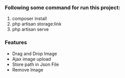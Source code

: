 ### Following some command for run this project:

1) composer install
2) php artisan storage:link
3) php artisan serve

### Features

- Drag and Drop Image
- Ajax image upload
- Store path in Json File
- Remove Image
